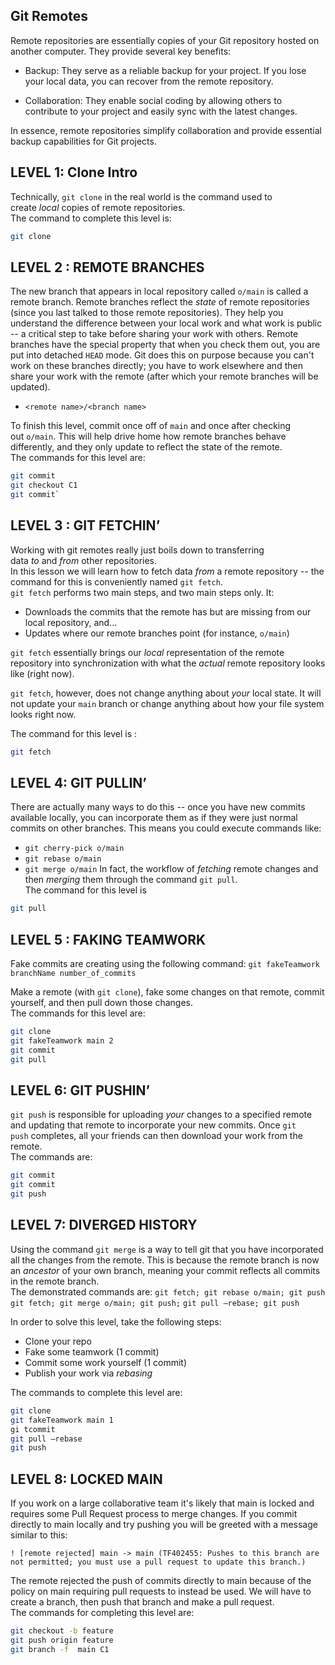## Git Remotes
Remote repositories are essentially copies of your Git repository hosted on another computer. They provide several key benefits:

- Backup: They serve as a reliable backup for your project. If you lose your local data, you can recover from the remote repository.

- Collaboration: They enable social coding by allowing others to contribute to your project and easily sync with the latest changes.

In essence, remote repositories simplify collaboration and provide essential backup capabilities for Git projects.

## LEVEL 1: Clone Intro
Technically, `git clone` in the real world is the command used to create *local* copies of remote repositories. <br />
The command to complete this level is:
```sh
git clone
```


## LEVEL 2 :  REMOTE BRANCHES
The new branch that appears in local repository called `o/main` is called a remote branch. Remote branches reflect the *state* of remote repositories (since you last talked to those remote repositories). They help you understand the difference between your local work and what work is public -- a critical step to take before sharing your work with others. Remote branches have the special property that when you check them out, you are put into detached `HEAD` mode. Git does this on purpose because you can't work on these branches directly; you have to work elsewhere and then share your work with the remote (after which your remote branches will be updated).
- `<remote name>/<branch name>`

To finish this level, commit once off of `main` and once after checking out `o/main`. This will help drive home how remote branches behave differently, and they only update to reflect the state of the remote.<br />
The commands for this level are:
```sh
git commit
git checkout C1
git commit`
```


## LEVEL 3 :  GIT FETCHIN’
Working with git remotes really just boils down to transferring data *to* and *from* other repositories. <br />
In this lesson we will learn how to fetch data *from* a remote repository -- the command for this is conveniently named `git fetch`.<br />
`git fetch` performs two main steps, and two main steps only. It:
- Downloads the commits that the remote has but are missing from our local repository, and...
- Updates where our remote branches point (for instance, `o/main`)

`git fetch` essentially brings our *local* representation of the remote repository into synchronization with what the *actual* remote repository looks like (right now).<br />

`git fetch`, however, does not change anything about *your* local state. It will not update your `main` branch or change anything about how your file system looks right now.<br />

The command for this level is :
```sh
git fetch
```


## LEVEL 4: GIT PULLIN’
There are actually many ways to do this -- once you have new commits available locally, you can incorporate them as if they were just normal commits on other branches. This means you could execute commands like:
- `git cherry-pick o/main`
- `git rebase o/main`
- `git merge o/main`
In fact, the workflow of *fetching* remote changes and then *merging* them through the command `git pull`.<br />
The command for this level is 
```sh
git pull
```


## LEVEL 5 : FAKING TEAMWORK
Fake commits are creating using the following command:
`git fakeTeamwork branchName number_of_commits`

Make a remote (with `git clone`), fake some changes on that remote, commit yourself, and then pull down those changes. <br />
The commands for this level are:
```sh
git clone
git fakeTeamwork main 2
git commit 
git pull
```


## LEVEL 6:  GIT PUSHIN’
`git push` is responsible for uploading *your* changes to a specified remote and updating that remote to incorporate your new commits. Once `git push` completes, all your friends can then download your work from the remote.<br />
The commands are:
```sh
git commit
git commit
git push
```


## LEVEL 7: DIVERGED HISTORY
Using the command `git merge` is a way to tell git that you have incorporated all the changes from the remote. This is because the remote branch is now an *ancestor* of your own branch, meaning your commit reflects all commits in the remote branch.<br />
The demonstrated commands are:
`git fetch; git rebase o/main; git push`
`git fetch; git merge o/main; git push;`
`git pull —rebase; git push`

In order to solve this level, take the following steps:
- Clone your repo
- Fake some teamwork (1 commit)
- Commit some work yourself (1 commit)
- Publish your work via *rebasing*

The commands to complete this level are:
```sh
git clone 
git fakeTeamwork main 1
gi tcommit
git pull —rebase
git push
```


## LEVEL 8: LOCKED MAIN
If you work on a large collaborative team it's likely that main is locked and requires some Pull Request process to merge changes. If you commit directly to main locally and try pushing you will be greeted with a message similar to this:<br />
```
! [remote rejected] main -> main (TF402455: Pushes to this branch are not permitted; you must use a pull request to update this branch.)
```
The remote rejected the push of commits directly to main because of the policy on main requiring pull requests to instead be used.
We will have to create a branch, then push that branch and make a pull request.<br />
The commands for completing this level are:
```sh
git checkout -b feature
git push origin feature
git branch -f  main C1
```